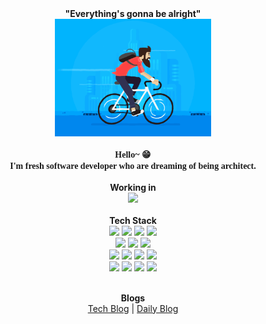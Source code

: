 <div align=center>
    <b>"Everything's gonna be alright"</b>
</div>

<div align=center>
    <img style="width: 250px" src="/img/cycling_hipster.gif"/>
</div>
<br/>

<div align=center>
    <span style="font-family: 'Lucida Console'; font-weight: bold;">
    Hello~ 😁<br/>
    I'm fresh software developer who are dreaming of being architect.
    </span>
</div>
<br/>


<div align=center>
    <b>Working in</b><br/>
<img src="https://img.shields.io/badge/samsung-1428A0?style=for-the-badge&logo=samsung&logoColor=white">
</div><br/>
    
<div align=center>
    <b>Tech Stack</b>
</div>

<div align=center>
<img src="https://img.shields.io/badge/C-A8B9CC?style=for-the-badge&logo=c&logoColor=white">
<img src="https://img.shields.io/badge/CPP-00599C?style=for-the-badge&logo=cplusplus&logoColor=white">
<img src="https://img.shields.io/badge/JAVA-007396?style=for-the-badge&logo=java&logoColor=white">
<img src="https://img.shields.io/badge/Python-3776AB?style=for-the-badge&logo=python&logoColor=white">
</div>
<div align=center>
<img src="https://img.shields.io/badge/Spring-6DB33F?style=for-the-badge&logo=Spring&logoColor=white">
<img src="https://img.shields.io/badge/oracle-F80000?style=for-the-badge&logo=oracle&logoColor=white">
<img src="https://img.shields.io/badge/mysql-4479A1?style=for-the-badge&logo=mysql&logoColor=white">
</div>
<div align=center>
<img src="https://img.shields.io/badge/javascript-F7DF1E?style=for-the-badge&logo=javascript&logoColor=black">
<img src="https://img.shields.io/badge/vue.js-4FC08D?style=for-the-badge&logo=vue.js&logoColor=white">
<img src="https://img.shields.io/badge/html-E34F26?style=for-the-badge&logo=html5&logoColor=white">
<img src="https://img.shields.io/badge/css-1572B6?style=for-the-badge&logo=css3&logoColor=white">
</div>
<div align=center>
<img src="https://img.shields.io/badge/github-181717?style=for-the-badge&logo=github&logoColor=white">
<img src="https://img.shields.io/badge/linux-FCC624?style=for-the-badge&logo=linux&logoColor=black">
<img src="https://img.shields.io/badge/amazon aws-232F3E?style=for-the-badge&logo=amazonaws&logoColor=white">
<img src="https://img.shields.io/badge/apache tomcat-F8DC75?style=for-the-badge&logo=apachetomcat&logoColor=black">
</div>
<br/>

<p align="center">
  <b>Blogs</b>
  <br/>
  <a href="https://wch18735.github.io/">Tech Blog</a> |
  <a href="https://blog.naver.com/wch18735">Daily Blog</a>
  <br/>
</p>
